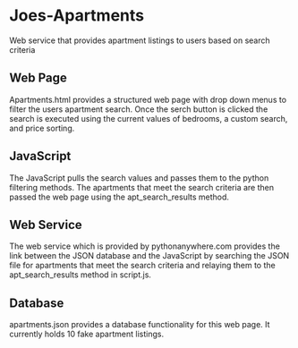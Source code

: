 # Joes-Apartments
Web service that provides apartment listings to users based on search criteria
## Web Page
Apartments.html provides a structured web page with drop down menus to filter the users apartment search. Once the serch button is clicked the search is executed using the current values of bedrooms, a custom search, and price sorting.
## JavaScript
The JavaScript pulls the search values and passes them to the python filtering methods. The apartments that meet the search criteria are then passed the web page using the apt_search_results method.
## Web Service
The web service which is provided by pythonanywhere.com provides the link between the JSON database and the JavaScript by searching the JSON file for apartments that meet the search criteria and relaying them to the apt_search_results method in script.js.
## Database
apartments.json provides a database functionality for this web page. It currently holds 10 fake apartment listings.

